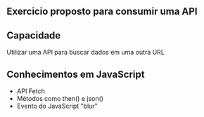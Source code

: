 ## Exercicio proposto para consumir uma API

## Capacidade
Utilizar uma API para buscar dados em uma outra URL

## Conhecimentos em JavaScript
- API Fetch
- Métodos como then() e json()
- Evento do JavaScript "blur"